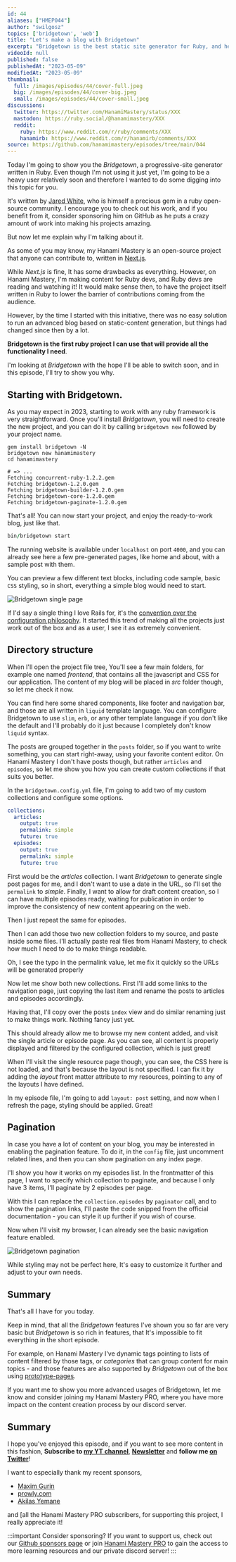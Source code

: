 ```yaml
---
id: 44
aliases: ["HMEP044"]
author: "swilgosz"
topics: ['bridgetown', 'web']
title: "Let's make a blog with Bridgetown"
excerpt: "Bridgetown is the best static site generator for Ruby, and here is why."
videoId: null
published: false
publishedAt: "2023-05-09"
modifiedAt: "2023-05-09"
thumbnail:
  full: /images/episodes/44/cover-full.jpeg
  big: /images/episodes/44/cover-big.jpeg
  small: /images/episodes/44/cover-small.jpeg
discussions:
  twitter: https://twitter.com/HanamiMastery/status/XXX
  mastodon: https://ruby.social/@hanamimastery/XXX
  reddit:
    ruby: https://www.reddit.com/r/ruby/comments/XXX
    hanamirb: https://www.reddit.com/r/hanamirb/comments/XXX
source: https://github.com/hanamimastery/episodes/tree/main/044
---
```


Today I'm going to show you the *Bridgetown*, a progressive-site generator written in Ruby. Even though I'm not using it just yet, I'm going to be a heavy user relatively soon and therefore I wanted to do some digging into this topic for you.

It's written by [Jared White](https://github.com/jaredcwhite), who is himself a precious gem in a ruby open-source community. I encourage you to check out his work, and if you benefit from it, consider sponsoring him on GitHub as he puts a crazy amount of work into making his projects amazing.

But now let me explain why I'm talking about it.

As some of you may know, my Hanami Mastery is an open-source project that anyone can contribute to, written in [Next.js](https://nextjs.org/).

While *Next.js* is fine, It has some drawbacks as everything. However, on Hanami Mastery, I'm making content for Ruby devs, and Ruby devs are reading and watching it! It would make sense then, to have the project itself written in Ruby to lower the barrier of contributions coming from the audience.

However, by the time I started with this initiative, there was no easy solution to run an advanced blog based on static-content generation, but things had changed since then by a lot.

**Bridgetown is the first ruby project I can use that will provide all the functionality I need**.

I'm looking at *Bridgetown* with the hope I'll be able to switch soon, and in this episode, I'll try to show you why.

## Starting with Bridgetown.

As you may expect in 2023, starting to work with any ruby framework is very straightforward. Once you'll install *Bridgetown*, you will need to create the new project, and you can do it by calling `bridgetown new` followed by your project name.

```shell
gem install bridgetown -N
bridgetown new hanamimastery
cd hanamimastery

# => ...
Fetching concurrent-ruby-1.2.2.gem
Fetching bridgetown-1.2.0.gem
Fetching bridgetown-builder-1.2.0.gem
Fetching bridgetown-core-1.2.0.gem
Fetching bridgetown-paginate-1.2.0.gem
```
That's all! You can now start your project, and enjoy the ready-to-work blog, just like that.

```ruby
bin/bridgetown start
```

The running website is available under `localhost` on port `4000`, and you can already see here a few pre-generated pages, like home and about, with a sample post with them.

You can preview a few different text blocks, including code sample, basic `CSS` styling, so in short, everything a simple blog would need to start.

![Bridgetown single page](/images/episodes/44/bridgetown-single-page.png)

If I'd say a single thing I love Rails for, it's the [convention over the configuration philosophy](https://rubyonrails.org/doctrine#convention-over-configuration). It started this trend of making all the projects just work out of the box and as a user, I see it as extremely convenient.


## Directory structure

When I'll open the project file tree, You'll see a few main folders, for example one named *frontend*, that contains all the javascript and CSS for our application. The content of my blog will be placed in *src* folder though, so let me check it now.

You can find here some shared components, like footer and navigation bar, and those are all written in `liquid` template language. You can configure Bridgetown to use `slim`, `erb`, or any other template language if you don't like the default and I'll probably do it just because I completely don't know `liquid` syntax.

The posts are grouped together in the `posts` folder, so if you want to write something, you can start right-away, using your favorite content editor. On Hanami Mastery I don't have posts though, but rather `articles` and `episodes`, so let me show you how you can create custom collections if that suits you better.

In the `bridgetown.config.yml` file, I'm going to add two of my custom collections and configure some options.

```yaml
collections:
  articles:
    output: true
    permalink: simple
    future: true
  episodes:
    output: true
    permalink: simple
    future: true
```

First would be the *articles* collection. I want *Bridgetown* to generate single post pages for me, and I don't want to use a date in the URL, so I'll set the `permalink` to *simple*. Finally, I want to allow for draft content creation, so I can have multiple episodes ready, waiting for publication in order to improve the consistency of new content appearing on the web.

Then I just repeat the same for episodes.

Then I can add those two new collection folders to my source, and paste inside some files. I'll actually paste real files from Hanami Mastery, to check how much I need to do to make things readable.

Oh, I see the typo in the permalink value, let me fix it quickly so the URLs will be generated properly

Now let me show both new collections. First I'll add some links to the navigation page, just copying the last item and rename the posts to articles and episodes accordingly.

Having that, I'll copy over the posts `index` view and do similar renaming just to make things work. Nothing fancy just yet.

This should already allow me to browse my new content added, and visit the single article or episode page. As you can see, all content is properly displayed and filtered by the configured collection, which is just great!

When I'll visit the single resource page though, you can see, the CSS here is not loaded, and that's because the layout is not specified. I can fix it by adding the *layout* front matter attribute to my resources, pointing to any of the layouts I have defined.

In my episode file, I'm going to add `layout: post` setting, and now when I refresh the page, styling should be applied. Great!

## Pagination

In case you have a lot of content on your blog, you may be interested in enabling the pagination feature. To do it, in the `config` file, just uncomment related lines, and then you can show pagination on any index page.

I'll show you how it works on my episodes list. In the frontmatter of this page, I want to specify which collection to paginate, and because I only have 3 items, I'll paginate by 2 episodes per page.

With this I can replace the `collection.episodes` by `paginator` call, and to show the pagination links, I'll paste the code snipped from the official documentation - you can style it up further if you wish of course.

Now when I'll visit my browser, I can already see the basic navigation feature enabled.

![Bridgetown pagination](/images/episodes/44/bridgetown-pagination.png)

While styling may not be perfect here, It's easy to customize it further and adjust to your own needs.

## Summary

That's all I have for you today.

Keep in mind, that all the *Bridgetown* features I've shown you so far are very basic but *Bridgetown* is so rich in features, that It's impossible to fit everything in the short episode.

For example, on Hanami Mastery I've dynamic tags pointing to lists of content filtered by those tags, or *categories* that can group content for main topics - and those features are also supported by *Bridgetown* out of the box using [prototype-pages](https://www.bridgetownrb.com/docs/prototype-pages).

If you want me to show you more advanced usages of Bridgetown, let me know and consider joining my Hanami Mastery PRO, where you have more impact on the content creation process by our discord server.

## Summary

I hope you've enjoyed this episode, and if you want to see more content in this fashion, **Subscribe to [my YT channel](https://www.youtube.com/c/hanamimastery)**, **[Newsletter](https://mailchi.mp/6ac8f64f3c5d/hanami-mastery-newsletter)** and **follow me [on Twitter](https://twitter.com/hanamimastery)**!

I want to especially thank my recent sponsors,

- [Maxim Gurin](https://github.com/maximgurin)
- [prowly.com](http://prowly.com/)
- [Akilas Yemane](https://twitter.com/akilasy)

and [all the Hanami Mastery PRO subscribers, for supporting this project, I really appreciate it!

:::important Consider sponsoring?
If you want to support us, check out our [Github sponsors page](https://github.com/sponsors/swilgosz) or join [Hanami Mastery PRO](https://pro.hanamimastery.com/) to gain the access to more learning resources and our private discord server!
:::
